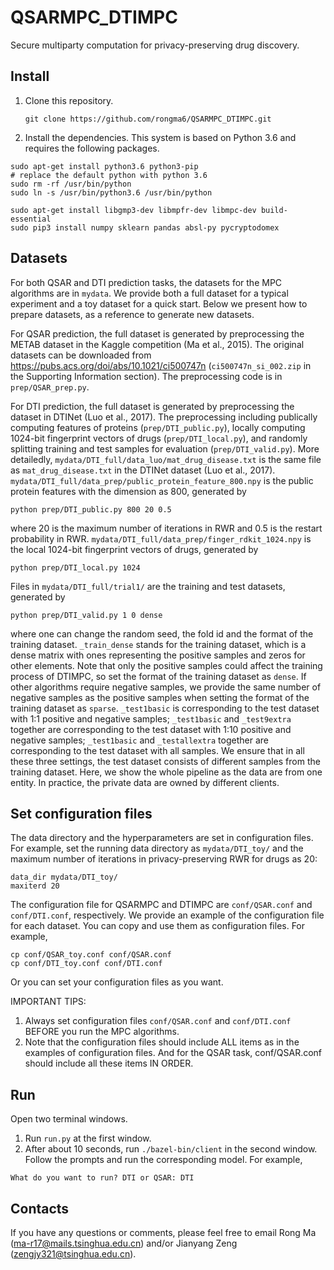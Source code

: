 # QSARMPC_DTIMPC
Secure multiparty computation for privacy-preserving drug discovery.


## Install

1. Clone this repository.

   ```
   git clone https://github.com/rongma6/QSARMPC_DTIMPC.git
   ```

2. Install the dependencies. This system is based on Python 3.6 and requires the following packages.

```shell
sudo apt-get install python3.6 python3-pip
# replace the default python with python 3.6
sudo rm -rf /usr/bin/python
sudo ln -s /usr/bin/python3.6 /usr/bin/python

sudo apt-get install libgmp3-dev libmpfr-dev libmpc-dev build-essential
sudo pip3 install numpy sklearn pandas absl-py pycryptodomex
```

## Datasets
For both QSAR and DTI prediction tasks, the datasets for the MPC algorithms are in `mydata`. We provide both a full dataset for a typical experiment and a toy dataset for a quick start. Below we present how to prepare datasets, as a reference to generate new datasets. 

For QSAR prediction, the full dataset is generated by preprocessing the METAB dataset in the Kaggle competition (Ma et al., 2015). The original datasets can be downloaded from   https://pubs.acs.org/doi/abs/10.1021/ci500747n (`ci500747n_si_002.zip` in the Supporting Information section). The preprocessing code is in `prep/QSAR_prep.py`. 

For DTI prediction, the full dataset is generated by preprocessing the dataset in DTINet (Luo et al., 2017). The preprocessing including publically computing features of proteins (`prep/DTI_public.py`), locally computing 1024-bit fingerprint vectors of drugs (`prep/DTI_local.py`), and randomly splitting training and test samples for evaluation (`prep/DTI_valid.py`). 
More detailedly, `mydata/DTI_full/data_luo/mat_drug_disease.txt` is the same file as `mat_drug_disease.txt` in the DTINet dataset (Luo et al., 2017). 
`mydata/DTI_full/data_prep/public_protein_feature_800.npy` is the public protein features with the dimension as 800, generated by
```
python prep/DTI_public.py 800 20 0.5
```
where 20 is the maximum number of iterations in RWR and 0.5 is the restart probability in RWR.
`mydata/DTI_full/data_prep/finger_rdkit_1024.npy` is the local 1024-bit fingerprint vectors of drugs, generated by
```
python prep/DTI_local.py 1024
```
Files in `mydata/DTI_full/trial1/` are the training and test datasets, generated by 
```
python prep/DTI_valid.py 1 0 dense
```
where one can change the random seed, the fold id and the format of the training dataset. `_train_dense` stands for the training dataset, which is a dense matrix with ones representing the positive samples and zeros for other elements. Note that only the positive samples could affect the training process of DTIMPC, so set the format of the training dataset as `dense`. If other algorithms require negative samples, we provide the same number of negative samples as the positive samples when setting the format of the training dataset as `sparse`. `_test1basic` is corresponding to the test dataset with 1:1 positive and negative samples; `_test1basic` and `_test9extra` together are corresponding to the test dataset with 1:10 positive and negative samples; `_test1basic` and `_testallextra` together are corresponding to the test dataset with all samples. We ensure that in all these three settings, the test dataset consists of different samples from the training dataset. 
Here, we show the whole pipeline as the data are from one entity. In practice, the private data are owned by different clients. 

## Set configuration files
The data directory and the hyperparameters are set in configuration files. For example, set the running data directory as `mydata/DTI_toy/` and the maximum number of iterations in privacy-preserving RWR for drugs as 20:
```
data_dir mydata/DTI_toy/
maxiterd 20
```

The configuration file for QSARMPC and DTIMPC are `conf/QSAR.conf` and `conf/DTI.conf`, respectively. We provide an example of the configuration file for each dataset. You can copy and use them as configuration files. For example, 

```
cp conf/QSAR_toy.conf conf/QSAR.conf
cp conf/DTI_toy.conf conf/DTI.conf
```

Or you can set your configuration files as you want. 

IMPORTANT TIPS: 
1. Always set configuration files `conf/QSAR.conf` and `conf/DTI.conf` BEFORE you run the MPC algorithms. 
2. Note that the configuration files should include ALL items as in the examples of configuration files. And for the QSAR task, conf/QSAR.conf should include all these items IN ORDER.

## Run

Open two terminal windows. 

1. Run `run.py` at the first window. 
2. After about 10 seconds, run `./bazel-bin/client` in the second window. Follow the prompts and run the corresponding model. For example,

```
What do you want to run? DTI or QSAR: DTI
```

## Contacts
If you have any questions or comments, please feel free to email Rong Ma (ma-r17@mails.tsinghua.edu.cn) and/or Jianyang Zeng (zengjy321@tsinghua.edu.cn).
